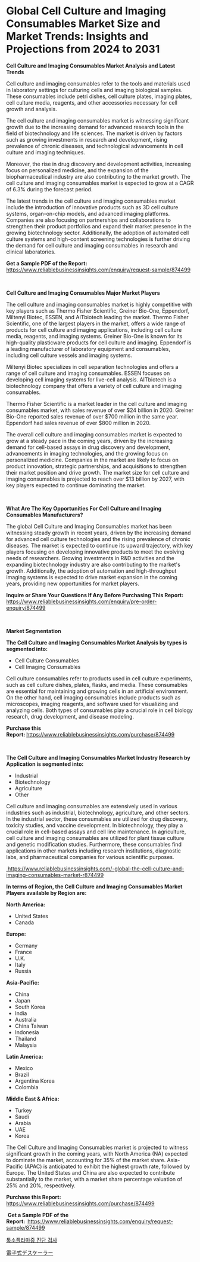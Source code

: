 <p><h1>Global Cell Culture and Imaging Consumables Market Size and Market Trends: Insights and Projections from 2024 to 2031</h1></p><p><strong>Cell Culture and Imaging Consumables Market Analysis and Latest Trends</strong></p>
<p><p>Cell culture and imaging consumables refer to the tools and materials used in laboratory settings for culturing cells and imaging biological samples. These consumables include petri dishes, cell culture plates, imaging plates, cell culture media, reagents, and other accessories necessary for cell growth and analysis.</p><p>The cell culture and imaging consumables market is witnessing significant growth due to the increasing demand for advanced research tools in the field of biotechnology and life sciences. The market is driven by factors such as growing investments in research and development, rising prevalence of chronic diseases, and technological advancements in cell culture and imaging techniques.</p><p>Moreover, the rise in drug discovery and development activities, increasing focus on personalized medicine, and the expansion of the biopharmaceutical industry are also contributing to the market growth. The cell culture and imaging consumables market is expected to grow at a CAGR of 6.3% during the forecast period.</p><p>The latest trends in the cell culture and imaging consumables market include the introduction of innovative products such as 3D cell culture systems, organ-on-chip models, and advanced imaging platforms. Companies are also focusing on partnerships and collaborations to strengthen their product portfolios and expand their market presence in the growing biotechnology sector. Additionally, the adoption of automated cell culture systems and high-content screening technologies is further driving the demand for cell culture and imaging consumables in research and clinical laboratories.</p></p>
<p><strong>Get a Sample PDF of the Report:&nbsp;</strong> <a href="https://www.reliablebusinessinsights.com/enquiry/request-sample/874499">https://www.reliablebusinessinsights.com/enquiry/request-sample/874499</a></p>
<p>&nbsp;</p>
<p><strong>Cell Culture and Imaging Consumables Major Market Players</strong></p>
<p><p>The cell culture and imaging consumables market is highly competitive with key players such as Thermo Fisher Scientific, Greiner Bio-One, Eppendorf, Miltenyi Biotec, ESSEN, and AITbiotech leading the market. Thermo Fisher Scientific, one of the largest players in the market, offers a wide range of products for cell culture and imaging applications, including cell culture media, reagents, and imaging systems. Greiner Bio-One is known for its high-quality plasticware products for cell culture and imaging. Eppendorf is a leading manufacturer of laboratory equipment and consumables, including cell culture vessels and imaging systems.</p><p>Miltenyi Biotec specializes in cell separation technologies and offers a range of cell culture and imaging consumables. ESSEN focuses on developing cell imaging systems for live-cell analysis. AITbiotech is a biotechnology company that offers a variety of cell culture and imaging consumables.</p><p>Thermo Fisher Scientific is a market leader in the cell culture and imaging consumables market, with sales revenue of over $24 billion in 2020. Greiner Bio-One reported sales revenue of over $700 million in the same year. Eppendorf had sales revenue of over $800 million in 2020.</p><p>The overall cell culture and imaging consumables market is expected to grow at a steady pace in the coming years, driven by the increasing demand for cell-based assays in drug discovery and development, advancements in imaging technologies, and the growing focus on personalized medicine. Companies in the market are likely to focus on product innovation, strategic partnerships, and acquisitions to strengthen their market position and drive growth. The market size for cell culture and imaging consumables is projected to reach over $13 billion by 2027, with key players expected to continue dominating the market.</p></p>
<p>&nbsp;</p>
<p><strong>What Are The Key Opportunities For Cell Culture and Imaging Consumables Manufacturers?</strong></p>
<p><p>The global Cell Culture and Imaging Consumables market has been witnessing steady growth in recent years, driven by the increasing demand for advanced cell culture technologies and the rising prevalence of chronic diseases. The market is expected to continue its upward trajectory, with key players focusing on developing innovative products to meet the evolving needs of researchers. Growing investments in R&D activities and the expanding biotechnology industry are also contributing to the market's growth. Additionally, the adoption of automation and high-throughput imaging systems is expected to drive market expansion in the coming years, providing new opportunities for market players.</p></p>
<p><strong>Inquire or Share Your Questions If Any Before Purchasing This Report:</strong> <a href="https://www.reliablebusinessinsights.com/enquiry/pre-order-enquiry/874499">https://www.reliablebusinessinsights.com/enquiry/pre-order-enquiry/874499</a></p>
<p>&nbsp;</p>
<p><strong>Market Segmentation</strong></p>
<p><strong>The Cell Culture and Imaging Consumables Market Analysis by types is segmented into:</strong></p>
<p><ul><li>Cell Culture Consumables</li><li>Cell Imaging Consumables</li></ul></p>
<p><p>Cell culture consumables refer to products used in cell culture experiments, such as cell culture dishes, plates, flasks, and media. These consumables are essential for maintaining and growing cells in an artificial environment. On the other hand, cell imaging consumables include products such as microscopes, imaging reagents, and software used for visualizing and analyzing cells. Both types of consumables play a crucial role in cell biology research, drug development, and disease modeling.</p></p>
<p><strong>Purchase this Report:&nbsp;</strong><a href="https://www.reliablebusinessinsights.com/purchase/874499">https://www.reliablebusinessinsights.com/purchase/874499</a></p>
<p>&nbsp;</p>
<p><strong>The Cell Culture and Imaging Consumables Market Industry Research by Application is segmented into:</strong></p>
<p><ul><li>Industrial</li><li>Biotechnology</li><li>Agriculture</li><li>Other</li></ul></p>
<p><p>Cell culture and imaging consumables are extensively used in various industries such as industrial, biotechnology, agriculture, and other sectors. In the industrial sector, these consumables are utilized for drug discovery, toxicity studies, and vaccine development. In biotechnology, they play a crucial role in cell-based assays and cell line maintenance. In agriculture, cell culture and imaging consumables are utilized for plant tissue culture and genetic modification studies. Furthermore, these consumables find applications in other markets including research institutions, diagnostic labs, and pharmaceutical companies for various scientific purposes.</p></p>
<p><a href="https://www.reliablebusinessinsights.com/-global-the-cell-culture-and-imaging-consumables-market-r874499">&nbsp;https://www.reliablebusinessinsights.com/-global-the-cell-culture-and-imaging-consumables-market-r874499</a></p>
<p><strong>In terms of Region, the Cell Culture and Imaging Consumables Market Players available by Region are:</strong></p>
<p>
    <p> <strong> North America: </strong>
        <ul>
            <li>United States</li>
            <li>Canada</li>
        </ul>
        </p> 
    <p> <strong> Europe: </strong>
        <ul>
            <li>Germany</li>
            <li>France</li>
            <li>U.K.</li>
            <li>Italy</li>
            <li>Russia</li>
        </ul>
        </p> 
    <p> <strong> Asia-Pacific: </strong>
        <ul>
            <li>China</li>
            <li>Japan</li>
            <li>South Korea</li>
            <li>India</li>
            <li>Australia</li>
            <li>China Taiwan</li>
            <li>Indonesia</li>
            <li>Thailand</li>
            <li>Malaysia</li>
        </ul>
        </p> 
    <p> <strong> Latin America: </strong>
        <ul>
            <li>Mexico</li>
            <li>Brazil</li>
            <li>Argentina Korea</li>
            <li>Colombia</li>
        </ul>
        </p> 
    <p> <strong> Middle East & Africa: </strong>
        <ul>
            <li>Turkey</li>
            <li>Saudi</li>
            <li>Arabia</li>
            <li>UAE</li>
            <li>Korea</li>
        </ul>
    </p>
    </p>
<p><p>The Cell Culture and Imaging Consumables market is projected to witness significant growth in the coming years, with North America (NA) expected to dominate the market, accounting for 35% of the market share. Asia-Pacific (APAC) is anticipated to exhibit the highest growth rate, followed by Europe. The United States and China are also expected to contribute substantially to the market, with a market share percentage valuation of 25% and 20%, respectively.</p></p>
<p><strong>Purchase this Report: </strong><a href="https://www.reliablebusinessinsights.com/purchase/874499">https://www.reliablebusinessinsights.com/purchase/874499</a></p>
<p>&nbsp;<strong>Get a Sample PDF of the Report:&nbsp;&nbsp;</strong><a href="https://www.reliablebusinessinsights.com/enquiry/request-sample/874499">https://www.reliablebusinessinsights.com/enquiry/request-sample/874499</a></p>
<p><strong></strong></p>
<p><p><a href="https://medium.com/@thadnader1941/%ED%86%A1%EC%86%8C%ED%94%8C%EB%9D%BC%EC%A6%88%EB%A7%88-%EA%B2%80%EC%82%AC-%EC%8B%9C%EC%9E%A5-%EA%B7%9C%EB%AA%A8-%EB%B0%8F-%EC%8B%9C%EC%9E%A5-%ED%8A%B8%EB%A0%8C%EB%93%9C-%EC%99%84%EC%A0%84%ED%95%9C-%EC%82%B0%EC%97%85-%EA%B0%9C%EC%9A%94-2024%EB%85%84%EB%B6%80%ED%84%B0-2031%EB%85%84%EA%B9%8C%EC%A7%80-4c690ea2f059">톡소플라마증 진단 검사</a></p><p><a href="https://medium.com/@karinaokon69/%E9%9B%BB%E5%AD%90%E3%83%87%E3%82%B9%E3%82%B1%E3%83%BC%E3%83%A9%E5%B8%82%E5%A0%B4%E3%81%AE%E8%A6%8F%E6%A8%A1-%E5%B8%82%E5%A0%B4%E3%81%AE%E8%A6%8B%E9%80%9A%E3%81%97%E3%81%A8%E5%B8%82%E5%A0%B4%E3%81%AE%E4%BA%88%E6%B8%AC-2024%E5%B9%B4%E3%81%8B%E3%82%892031%E5%B9%B4-0fa578605c17">電子式デスケーラー</a></p></p>